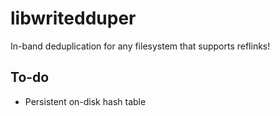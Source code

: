 # libwritedduper

In-band deduplication for any filesystem that supports reflinks!

## To-do

- Persistent on-disk hash table
